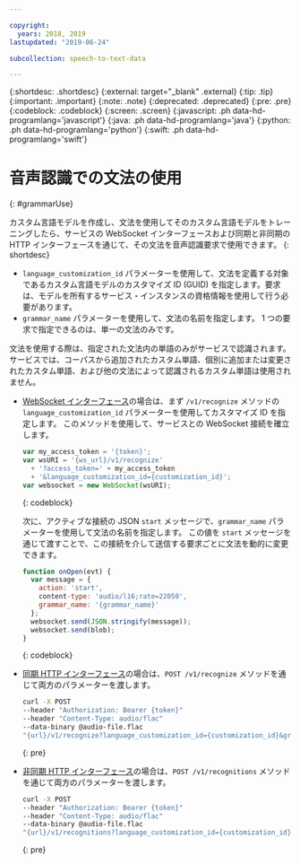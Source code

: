 ```yaml
---

copyright:
  years: 2018, 2019
lastupdated: "2019-06-24"

subcollection: speech-to-text-data

---
```


{:shortdesc: .shortdesc}
{:external: target="_blank" .external}
{:tip: .tip}
{:important: .important}
{:note: .note}
{:deprecated: .deprecated}
{:pre: .pre}
{:codeblock: .codeblock}
{:screen: .screen}
{:javascript: .ph data-hd-programlang='javascript'}
{:java: .ph data-hd-programlang='java'}
{:python: .ph data-hd-programlang='python'}
{:swift: .ph data-hd-programlang='swift'}

# 音声認識での文法の使用
{: #grammarUse}

カスタム言語モデルを作成し、文法を使用してそのカスタム言語モデルをトレーニングしたら、サービスの WebSocket インターフェースおよび同期と非同期の HTTP インターフェースを通じて、その文法を音声認識要求で使用できます。
{: shortdesc}

-   `language_customization_id` パラメーターを使用して、文法を定義する対象であるカスタム言語モデルのカスタマイズ ID (GUID) を指定します。要求は、モデルを所有するサービス・インスタンスの資格情報を使用して行う必要があります。
-   `grammar_name` パラメーターを使用して、文法の名前を指定します。 1 つの要求で指定できるのは、単一の文法のみです。

文法を使用する際は、指定された文法内の単語のみがサービスで認識されます。 サービスでは、コーパスから追加されたカスタム単語、個別に追加または変更されたカスタム単語、および他の文法によって認識されるカスタム単語は使用されません。

-   [WebSocket インターフェース](/docs/services/speech-to-text-data?topic=speech-to-text-data-websockets)の場合は、まず `/v1/recognize` メソッドの `language_customization_id` パラメーターを使用してカスタマイズ ID を指定します。 このメソッドを使用して、サービスとの WebSocket 接続を確立します。

    ```javascript
    var my_access_token = '{token}';
    var wsURI = '{ws_url}/v1/recognize'
      + '?access_token=' + my_access_token
      + '&language_customization_id={customization_id}';
    var websocket = new WebSocket(wsURI);
    ```
    {: codeblock}

    次に、アクティブな接続の JSON `start` メッセージで、`grammar_name` パラメーターを使用して文法の名前を指定します。 この値を `start` メッセージを通じて渡すことで、この接続を介して送信する要求ごとに文法を動的に変更できます。

    ```javascript
    function onOpen(evt) {
      var message = {
        action: 'start',
        content-type: 'audio/l16;rate=22050',
        grammar_name: '{grammar_name}'
      };
      websocket.send(JSON.stringify(message));
      websocket.send(blob);
    }
    ```
    {: codeblock}
-   [同期 HTTP インターフェース](/docs/services/speech-to-text-data?topic=speech-to-text-data-http)の場合は、`POST /v1/recognize` メソッドを通じて両方のパラメーターを渡します。

    ```bash
    curl -X POST
    --header "Authorization: Bearer {token}"
    --header "Content-Type: audio/flac"
    --data-binary @audio-file.flac
    "{url}/v1/recognize?language_customization_id={customization_id}&grammar_name={grammar_name}"
    ```
    {: pre}
-   [非同期 HTTP インターフェース](/docs/services/speech-to-text-data?topic=speech-to-text-data-async)の場合は、`POST /v1/recognitions` メソッドを通じて両方のパラメーターを渡します。

    ```bash
    curl -X POST
    --header "Authorization: Bearer {token}"
    --header "Content-Type: audio/flac"
    --data-binary @audio-file.flac
    "{url}/v1/recognitions?language_customization_id={customization_id}&grammar_name={grammar_name}"
    ```
    {: pre}
